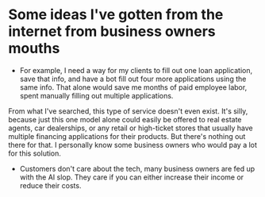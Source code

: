 # Some ideas I've gotten from the internet from business owners mouths

- For example, I need a way for my clients to fill out one loan application, save that info, and have a bot fill out four more applications using the same info. That alone would save me months of paid employee labor, spent manually filling out multiple applications.

From what I've searched, this type of service doesn't even exist. It's silly, because just this one model alone could easily be offered to real estate agents, car dealerships, or any retail or high-ticket stores that usually have multiple financing applications for their products. But there's nothing out there for that. I personally know some business owners who would pay a lot for this solution.

- Customers don't care about the tech, many business owners are fed up with the AI slop. They care if you can either increase their income or reduce their costs.
